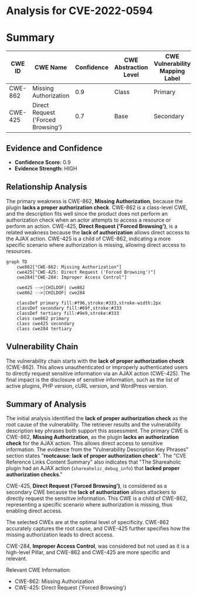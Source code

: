 # Analysis for CVE-2022-0594

# Summary
| CWE ID | CWE Name | Confidence | CWE Abstraction Level | CWE Vulnerability Mapping Label | CWE-Vulnerability Mapping Notes |
|---|---|---|---|---|---|
| CWE-862 | Missing Authorization | 0.9 | Class | Primary | Allowed-with-Review |
| CWE-425 | Direct Request ('Forced Browsing') | 0.7 | Base | Secondary | Allowed |

## Evidence and Confidence

*   **Confidence Score:** 0.9
*   **Evidence Strength:** HIGH

## Relationship Analysis
The primary weakness is CWE-862, **Missing Authorization**, because the plugin **lacks a proper authorization check**. CWE-862 is a class-level CWE, and the description fits well since the product does not perform an authorization check when an actor attempts to access a resource or perform an action. CWE-425, **Direct Request ('Forced Browsing')**, is a related weakness because the **lack of authorization** allows direct access to the AJAX action. CWE-425 is a child of CWE-862, indicating a more specific scenario where authorization is missing, allowing direct access to resources.

```mermaid
graph TD
    cwe862["CWE-862: Missing Authorization"]
    cwe425["CWE-425: Direct Request ('Forced Browsing')"]
    cwe284["CWE-284: Improper Access Control"]
    
    cwe425 -->|CHILDOF| cwe862
    cwe862 -->|CHILDOF| cwe284

    classDef primary fill:#f96,stroke:#333,stroke-width:2px
    classDef secondary fill:#69f,stroke:#333
    classDef tertiary fill:#9e9,stroke:#333
    class cwe862 primary
    class cwe425 secondary
    class cwe284 tertiary
```

## Vulnerability Chain
The vulnerability chain starts with the **lack of proper authorization check** (CWE-862). This allows unauthenticated or improperly authenticated users to directly request sensitive information via an AJAX action (CWE-425). The final impact is the disclosure of sensitive information, such as the list of active plugins, PHP version, cURL version, and WordPress version.

## Summary of Analysis
The initial analysis identified the **lack of proper authorization check** as the root cause of the vulnerability. The retriever results and the vulnerability description key phrases both support this assessment. The primary CWE is CWE-862, **Missing Authorization**, as the plugin **lacks an authorization check** for the AJAX action. This allows direct access to sensitive information. The evidence from the "Vulnerability Description Key Phrases" section states "**rootcause: lack of proper authorization check**". The "CVE Reference Links Content Summary" also indicates that "The Shareaholic plugin had an AJAX action (`shareaholic_debug_info`) that **lacked proper authorization checks**."

CWE-425, **Direct Request ('Forced Browsing')**, is considered as a secondary CWE because the **lack of authorization** allows attackers to directly request the sensitive information. This CWE is a child of CWE-862, representing a specific scenario where authorization is missing, thus enabling direct access.

The selected CWEs are at the optimal level of specificity. CWE-862 accurately captures the root cause, and CWE-425 further specifies how the missing authorization leads to direct access.

CWE-284, **Improper Access Control**, was considered but not used as it is a high-level Pillar, and CWE-862 and CWE-425 are more specific and relevant.

Relevant CWE Information:
- CWE-862: Missing Authorization
- CWE-425: Direct Request ('Forced Browsing')